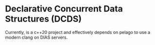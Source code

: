 
# Declarative Concurrent Data Structures (DCDS)

Currently, is a c++20 project and effectively depends on pelago to use a modern clang on DIAS servers.